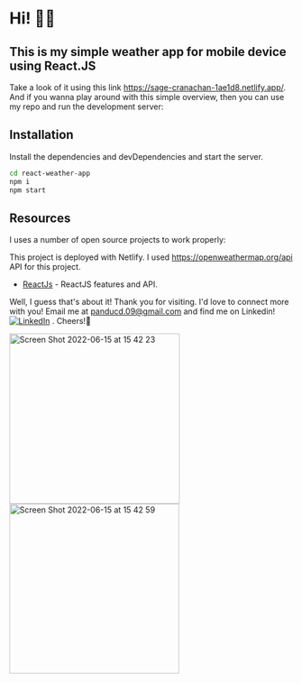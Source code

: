 # Hi! 👋🏼
## This is my simple weather app for mobile device using React.JS

Take a look of it using this link https://sage-cranachan-1ae1d8.netlify.app/. And if you wanna play around with this simple overview, then you can use my repo and run the development server:

## Installation

Install the dependencies and devDependencies and start the server.

```sh
cd react-weather-app
npm i
npm start
```

## Resources

I uses a number of open source projects to work properly:

This project is deployed with Netlify.
I used https://openweathermap.org/api API for this project. 

- [ReactJs](https://react.dev/learn) - ReactJS features and API.
  

Well, I guess that's about it! Thank you for visiting. I'd love to connect more with you! Email me at panducd.09@gmail.com and find me on Linkedin! [![LinkedIn](https://img.shields.io/badge/LinkedIn-%230077B5.svg?logo=linkedin&logoColor=white)](https://linkedin.com/in/https://www.linkedin.com/in/pandu-cakrawala-darmawan/)  . Cheers!🥂







<img width="302" alt="Screen Shot 2022-06-15 at 15 42 23" src="https://user-images.githubusercontent.com/94650627/173784448-09555c31-065a-45e7-b7e8-e6bc35f97d0a.png">
<img width="301" alt="Screen Shot 2022-06-15 at 15 42 59" src="https://user-images.githubusercontent.com/94650627/173784501-03ac4c21-580c-465d-bed8-5fd83d0de3f4.png">


